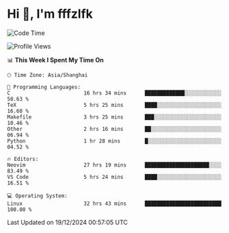 # Hi 👋, I'm fffzlfk

<!--START_SECTION:waka-->
![Code Time](http://img.shields.io/badge/Code%20Time-1%2C019%20hrs%2034%20mins-blue)

![Profile Views](http://img.shields.io/badge/Profile%20Views-0-blue)

📊 **This Week I Spent My Time On** 

```text
🕑︎ Time Zone: Asia/Shanghai

💬 Programming Languages: 
C                        16 hrs 34 mins      █████████████░░░░░░░░░░░░   50.63 % 
TeX                      5 hrs 25 mins       ████░░░░░░░░░░░░░░░░░░░░░   16.60 % 
Makefile                 3 hrs 25 mins       ███░░░░░░░░░░░░░░░░░░░░░░   10.46 % 
Other                    2 hrs 16 mins       ██░░░░░░░░░░░░░░░░░░░░░░░   06.94 % 
Python                   1 hr 28 mins        █░░░░░░░░░░░░░░░░░░░░░░░░   04.52 % 

🔥 Editors: 
Neovim                   27 hrs 19 mins      █████████████████████░░░░   83.49 % 
VS Code                  5 hrs 24 mins       ████░░░░░░░░░░░░░░░░░░░░░   16.51 % 

💻 Operating System: 
Linux                    32 hrs 43 mins      █████████████████████████   100.00 % 
```


 Last Updated on 19/12/2024 00:57:05 UTC
<!--END_SECTION:waka-->
